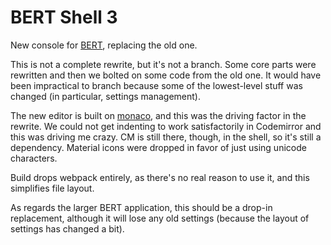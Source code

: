 
BERT Shell 3
============

New console for [BERT][1], replacing the old one.  

This is not a complete rewrite, but it's not a branch.  Some core parts were
rewritten and then we bolted on some code from the old one.  It would have been
impractical to branch because some of the lowest-level stuff was changed (in 
particular, settings management).

The new editor is built on [monaco][2], and this was the driving factor in the
rewrite.  We could not get indenting to work satisfactorily in Codemirror and
this was driving me crazy.  CM is still there, though, in the shell, so it's
still a dependency. Material icons were dropped in favor of just using unicode
characters.

Build drops webpack entirely, as there's no real reason to use it, and this 
simplifies file layout.

As regards the larger BERT application, this should be a drop-in replacement,
although it will lose any old settings (because the layout of settings has
changed a bit).

[1]: https://github.com/sdllc/Basic-Excel-R-Toolkit
[2]: https://github.com/Microsoft/monaco-editor
